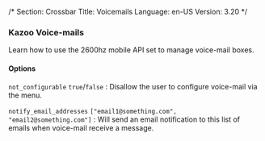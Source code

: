 /*
Section: Crossbar
Title: Voicemails
Language: en-US
Version: 3.20
*/

### Kazoo Voice-mails
Learn how to use the 2600hz mobile API set to manage voice-mail boxes.


#### Options

`not_configurable` `true`/`false` : Disallow the user to configure voice-mail via the menu.

`notify_email_addresses` `["email1@something.com", "email2@something.com"]` : Will send an email notification to this list of emails when voice-mail receive a message.
